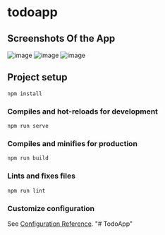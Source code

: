 # todoapp

## Screenshots Of the App
![image](https://user-images.githubusercontent.com/47170879/120866773-3939c200-c5ae-11eb-86aa-ba1a13b10d1b.png)
![image](https://user-images.githubusercontent.com/47170879/120866785-3e970c80-c5ae-11eb-8e99-f5d81bf8ff00.png)
![image](https://user-images.githubusercontent.com/47170879/120866825-4f478280-c5ae-11eb-92d3-f58fcad7359e.png)


## Project setup
```
npm install
```

### Compiles and hot-reloads for development
```
npm run serve
```

### Compiles and minifies for production
```
npm run build
```

### Lints and fixes files
```
npm run lint
```

### Customize configuration
See [Configuration Reference](https://cli.vuejs.org/config/).
"# TodoApp" 
